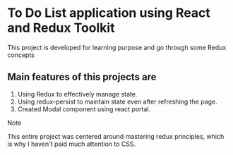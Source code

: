 # To Do List application using React and Redux Toolkit

This project is developed for learning purpose and go through some Redux concepts

## Main features of this projects are
1. Using Redux to effectively manage state.
2. Using redux-persist to maintain state even after refreshing the page.
3. Created Modal component using react portal.




> [!NOTE]
> This entire project was centered around mastering redux principles, which is why I haven't paid much attention to CSS.
   
